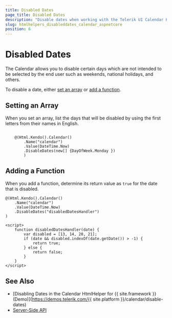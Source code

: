 ```yaml
---
title: Disabled Dates
page_title: Disabled Dates
description: "Disable dates when working with the Telerik UI Calendar HtmlHelper for {{ site.framework }}."
slug: htmlhelpers_disableddates_calendar_aspnetcore
position: 6
---
```


# Disabled Dates

The Calendar allows you to disable certain days which are not intended to be selected by the end user such as weekends, national holidays, and others.

To disable a date, either [set an array](#setting-an-array) or [add a function](#adding-a-function).

## Setting an Array

When you set an array, list the days that will be disabled by using the first letters from their names in English.

```

    @(Html.Kendo().Calendar()
        .Name("calendar")
        .Value(DateTime.Now)
        .DisableDates(new[] {DayOfWeek.Monday })
        )

```

## Adding a Function

When you add a function, determine its return value as `true` for the date that is disabled.

```
@(Html.Kendo().Calendar()
    .Name("calendar")
    .Value(DateTime.Now)
    .DisableDates("disabledDatesHandler")
)

<script>
    function disabledDatesHandler(date) {
        var disabled = [13, 14, 20, 21];
        if (date && disabled.indexOf(date.getDate()) > -1) {
            return true;
        } else {
            return false;
        }
    }
</script>
```

## See Also

* [Disabling Dates in the Calendar HtmlHelper for {{ site.framework }} (Demo)](https://demos.telerik.com/{{ site.platform }}/calendar/disable-dates)
* [Server-Side API](/api/calendar)
